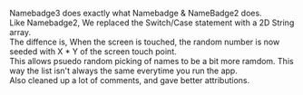 Namebadge3 does exactly what Namebadge & NameBadge2 does.<br>
Like Namebadge2, We replaced the Switch/Case statement with a 2D String array.<br>
The diffence is, When the screen is touched, the random number is now seeded with X * Y of the screen touch point.<br>
This allows psuedo random picking of names to be a bit more ramdom. This way the list isn't always the same everytime you run the app.<br>
Also cleaned up a lot of comments, and gave better attributions.<br>
